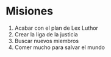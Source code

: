 # Misiones

1. Acabar con el plan de Lex Luthor
2. Crear la liga de la justicia
3. Buscar nuevos miembros
4. Comer mucho para salvar el mundo